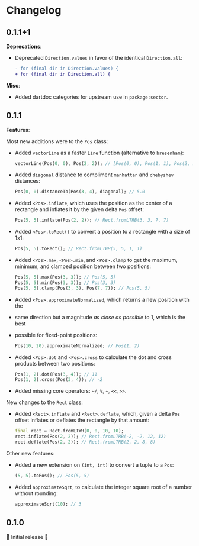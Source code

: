 # Changelog

## 0.1.1+1

**Deprecations**:

- Deprecated `Direction.values` in favor of the identical `Direction.all`:

  ```diff
  - for (final dir in Direction.values) {
  + for (final dir in Direction.all) {
  ```

**Misc**:

- Added dartdoc categories for upstream use in `package:sector`.

## 0.1.1

**Features**:

Most new additions were to the `Pos` class:

- Added `vectorLine` as a faster `Line` function (alternative to `bresenham`):

  ```dart
  vectorLine(Pos(0, 0), Pos(2, 2)); // [Pos(0, 0), Pos(1, 1), Pos(2, 2)]
  ```

- Added `diagonal` distance to compliment `manhattan` and `chebyshev` distances:

  ```dart
  Pos(0, 0).distanceTo(Pos(3, 4), diagonal); // 5.0
  ```

- Added `<Pos>.inflate`, which uses the position as the center of a rectangle
  and inflates it by the given delta `Pos` offset:

  ```dart
  Pos(5, 5).inflate(Pos(2, 2)); // Rect.fromLTRB(3, 3, 7, 7)
  ```

- Added `<Pos>.toRect()` to convert a position to a rectangle with a size of
  1x1:

  ```dart
  Pos(5, 5).toRect(); // Rect.fromLTWH(5, 5, 1, 1)
  ```

- Added `<Pos>.max`, `<Pos>.min`, and `<Pos>.clamp` to get the maximum, minimum,
  and clamped position between two positions:

  ```dart
  Pos(5, 5).max(Pos(3, 3)); // Pos(5, 5)
  Pos(5, 5).min(Pos(3, 3)); // Pos(3, 3)
  Pos(5, 5).clamp(Pos(3, 3), Pos(7, 7)); // Pos(5, 5)
  ```

- Added `<Pos>.approximateNormalized`, which returns a new position with the
- same direction but a magnitude _as close as possible_ to 1, which is the best
- possible for fixed-point positions:

  ```dart
  Pos(10, 20).approximateNormalized; // Pos(1, 2)
  ```

- Added `<Pos>.dot` and `<Pos>.cross` to calculate the dot and cross products
  between two positions:

  ```dart
  Pos(1, 2).dot(Pos(3, 4)); // 11
  Pos(1, 2).cross(Pos(3, 4)); // -2
  ```

- Added missing core operators: `~/`, `%`, `~`, `<<`, `>>`.

New changes to the `Rect` class:

- Added `<Rect>.inflate` and `<Rect>.deflate`, which, given a delta `Pos` offset
  inflates or deflates the rectangle by that amount:

  ```dart
  final rect = Rect.fromLTWH(0, 0, 10, 10);
  rect.inflate(Pos(2, 2)); // Rect.fromLTRB(-2, -2, 12, 12)
  rect.deflate(Pos(2, 2)); // Rect.fromLTRB(2, 2, 8, 8)
  ```

Other new features:

- Added a new extension on `(int, int)` to convert a tuple to a `Pos`:

  ```dart
  (5, 5).toPos(); // Pos(5, 5)
  ```

- Added `approximateSqrt`, to calculate the integer square root of a number
  without rounding:

  ```dart
  approximateSqrt(10); // 3
  ```

## 0.1.0

🎉 Initial release 🎉
